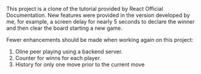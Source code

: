 This project is a clone of the tutorial provided by React Official Documentation.
New features were provided in the version developed by me, 
for example, a screen delay for nearly 5 seconds to declare the winner and then clear the board starting a new game.

Fewer enhancements should be made when working again on this project:
1. Oline peer playing using a backend server.
2. Counter for winns for each player.
3. History for only one move prior to the current move
